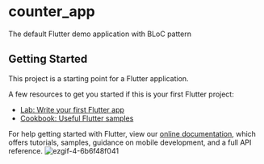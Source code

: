 # counter_app

The default Flutter demo application with BLoC pattern

## Getting Started

This project is a starting point for a Flutter application.

A few resources to get you started if this is your first Flutter project:

- [Lab: Write your first Flutter app](https://flutter.dev/docs/get-started/codelab)
- [Cookbook: Useful Flutter samples](https://flutter.dev/docs/cookbook)

For help getting started with Flutter, view our
[online documentation](https://flutter.dev/docs), which offers tutorials,
samples, guidance on mobile development, and a full API reference.
![ezgif-4-6b6f48f041](https://user-images.githubusercontent.com/93277108/154277700-37f0a8f0-a538-4a30-b7db-2640d146cc5c.gif)
